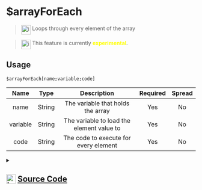 # $arrayForEach
> <img align="top" src="https://upload.wikimedia.org/wikipedia/commons/thumb/e/e4/Infobox_info_icon.svg/160px-Infobox_info_icon.svg.png?20150409153300" alt="image" width="25" height="auto"> Loops through every element of the array

> <img align="top" src="https://upload.wikimedia.org/wikipedia/commons/thumb/1/17/Warning.svg/156px-Warning.svg.png" alt="image" width="25" height="auto"> This feature is currently <span style="color:yellow"><strong>experimental</strong></span>.

## Usage
```
$arrayForEach[name;variable;code]
```
| Name | Type | Description | Required | Spread
| :---: | :---: | :---: | :---: | :---: |
name | String | The variable that holds the array | Yes | No
variable | String | The variable to load the element value to | Yes | No
code | String | The code to execute for every element | Yes | No
<details>
<summary>
    
## <img align="top" src="https://cdn4.iconfinder.com/data/icons/iconsimple-logotypes/512/github-512.png" alt="image" width="25" height="auto">  [Source Code](https://github.com/tryforge/ForgeScript-V2/blob/main/src/native/arrayForEach.ts)
    
</summary>
    
```ts
import { ArgType, IExtendedCompiledFunctionField, NativeFunction, Return } from "../structures"

export default new NativeFunction({
    name: "$arrayForEach",
    version: "1.0.0",
    description: "Loops through every element of the array",
    unwrap: false,
    args: [
        {
            name: "name",
            description: "The variable that holds the array",
            rest: false,
            required: true,
            type: ArgType.String,
        },
        {
            name: "variable",
            description: "The variable to load the element value to",
            rest: false,
            required: true,
            type: ArgType.String,
        },
        {
            name: "code",
            description: "The code to execute for every element",
            rest: false,
            required: true,
            type: ArgType.String,
        },
    ],
    experimental: true,
    brackets: true,
    async execute(ctx) {
        const [nameField, varField, code] = this.data.fields! as IExtendedCompiledFunctionField[]

        const name = await this["resolveCode"](ctx, nameField)
        if (!this["isValidReturnType"](name)) return name

        const variable = await this["resolveCode"](ctx, varField)
        if (!this["isValidReturnType"](variable)) return variable

        const arr = ctx.getEnvironmentKey(name.value as string)
        const varName = variable.value as string

        if (Array.isArray(arr)) {
            for (let i = 0, len = arr.length; i < len; i++) {
                const el = arr[i]
                ctx.setEnvironmentKey(varName, el)
                const rt = (await this["resolveCode"](ctx, code)) as Return

                if (!this["isValidReturnType"](rt)) return rt
            }
        }

        return this.success()
    },
})

```
    
</details>